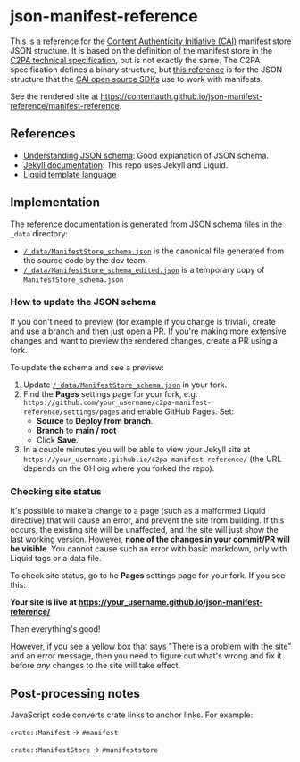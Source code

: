 # json-manifest-reference

This is a reference for the [Content Authenticity Initiative (CAI)](https://contentauthenticity.org/) manifest store JSON structure.  It is based on the definition of the manifest store in the [C2PA technical specification](https://c2pa.org/specifications/specifications/1.3/specs/C2PA_Specification.html), but is not exactly the same.  The C2PA specification defines a binary structure, but [this reference](reference) is for the JSON structure that the [CAI open source SDKs](https://opensource.contentauthenticity.org/docs/introduction) use to work with manifests.

See the rendered site at <https://contentauth.github.io/json-manifest-reference/manifest-reference>.

## References

- [Understanding JSON schema](https://json-schema.org/understanding-json-schema/index.html): Good explanation of JSON schema.
- [Jekyll documentation](https://jekyllrb.com/docs/): This repo uses Jekyll and Liquid.
- [Liquid template language](https://shopify.github.io/liquid/)


## Implementation

The reference documentation is generated from JSON schema files in the `_data` directory:
- [`/_data/ManifestStore_schema.json`](./_data/ManifestStore_schema.json) is the canonical file generated from the source code by the dev team.
- [`/_data/ManifestStore_schema_edited.json`](./_data/ManifestStore_schema_edited.json) is a temporary copy of `ManifestStore_schema.json` 

### How to update the JSON schema

If you don't need to preview (for example if you change is trivial), create and use a branch and then just open a PR.
If you're making more extensive changes and want to preview the rendered changes, create a PR using a fork.  

To update the schema and see a preview:

1. Update [`/_data/ManifestStore_schema.json`](./_data/ManifestStore_schema.json) in your fork.
2. Find the **Pages** settings page for your fork, e.g. `https://github.com/your_username/c2pa-manifest-reference/settings/pages` and enable GitHub Pages.  Set:
    - **Source** to **Deploy from branch**.
    - **Branch** to **main / root**
    - Click **Save**.
3. In a couple minutes you will be able to view your Jekyll site at `https://your_username.github.io/c2pa-manifest-reference/` (the URL depends on the GH org where you forked the repo).

### Checking site status

It's possible to make a change to a page (such as a malformed Liquid directive) that will cause an error, and prevent the site from building.  If this occurs, the existing site will be unaffected, and the site will just show the last working version. However, **none of the changes in your commit/PR will be visible**.  You cannot cause such an error with basic markdown, only with Liquid tags or a data file.

To check site status, go to he **Pages** settings page for your fork. If you see this:

**Your site is live at https://your_username.github.io/json-manifest-reference/**

Then everything's good!

However, if you see a yellow box that says "There is a problem with the site" and an error message, then you need to figure out what's wrong and fix it before _any_ changes to the site will take effect.


## Post-processing notes

JavaScript code converts crate links to anchor links.  For example:

`crate::Manifest` -> `#manifest`

`crate::ManifestStore` -> `#manifeststore`





